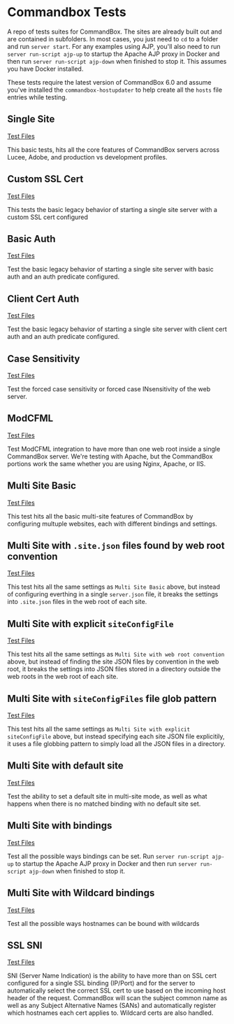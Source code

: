 # Commandbox Tests

A repo of tests suites for CommandBox.  The sites are already built out and are contained in subfolders.  In most cases, you just need to `cd` to a folder and run `server start`.  For any examples using AJP, you'll also need to run `server run-script ajp-up` to startup the Apache AJP proxy in Docker and then run `server run-script ajp-down` when finished to stop it.  This assumes you have Docker installed.

These tests require the latest version of CommandBox 6.0 and assume you've installed the `commandbox-hostupdater` to help create all the `hosts` file entries while testing.

## Single Site

[Test Files](single-site)

This basic tests, hits all the core features of CommandBox servers across Lucee, Adobe, and production vs development profiles.

## Custom SSL Cert

[Test Files](custom-SSL-cert)

This tests the basic legacy behavior of starting a single site server with a custom SSL cert configured

## Basic Auth

[Test Files](basic-auth)

Test the basic legacy behavior of starting a single site server with basic auth and an auth predicate configured.

## Client Cert Auth

[Test Files](client-cert-auth)

Test the basic legacy behavior of starting a single site server with client cert auth and an auth predicate configured.

## Case Sensitivity

[Test Files](case-sensitivity)

Test the forced case sensitivity or forced case INsensitivity of the web server.

## ModCFML

[Test Files](modCFML)

Test ModCFML integration to have more than one web root inside a single CommandBox server.  We're testing with Apache, but the CommandBox portions work the same whether you are using Nginx, Apache, or IIS.

## Multi Site Basic

[Test Files](multi-site-basic)

This test hits all the basic multi-site features of CommandBox by configuring multuple websites, each with different bindings and settings.

## Multi Site with `.site.json` files found by web root convention

[Test Files](multi-site-json-webroot-convention)

This test hits all the same settings as `Multi Site Basic` above, but instead of configuring everthing in a single `server.json` file, it breaks the settings into `.site.json` files in the web root of each site.

## Multi Site with explicit `siteConfigFile`

[Test Files](multi-site-siteConfigFile)

This test hits all the same settings as `Multi Site with web root convention` above, but instead of finding the site JSON files by convention in the web root, it breaks the settings into JSON files stored in a directory outside the web roots in the web root of each site.


## Multi Site with `siteConfigFiles` file glob pattern

[Test Files](multi-site-siteConfigFiles-globbing)

This test hits all the same settings as `Multi Site with explicit siteConfigFile` above, but instead specifying each site JSON file explicitily, it uses a file globbing pattern to simply load all the JSON files in a directory.

## Multi Site with default site

[Test Files](multi-site-default-site)

Test the ability to set a default site in multi-site mode, as well as what happens when there is no matched binding with no default site set.

## Multi Site with bindings

[Test Files](multi-site-bindings)

Test all the possible ways bindings can be set. Run `server run-script ajp-up` to startup the Apache AJP proxy in Docker and then run `server run-script ajp-down` when finished to stop it.

## Multi Site with Wildcard bindings

[Test Files](multi-site-wildcard-bindings)

Test all the possible ways hostnames can be bound with wildcards

## SSL SNI

[Test Files](SSL-SNI)

SNI (Server Name Indication) is the ability to have more than on SSL cert configured for a single SSL binding (IP/Port) and for the server to automatically select the correct SSL cert to use based on the incoming host header of the request.  CommandBox will scan the subject common name as well as any Subject Alternative Names (SANs) and automatically register which hostnames each cert applies to.  Wildcard certs are also handled.